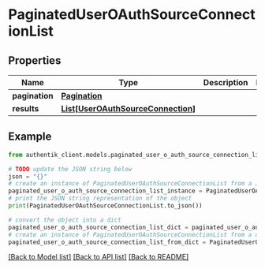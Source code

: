 # PaginatedUserOAuthSourceConnectionList


## Properties

Name | Type | Description | Notes
------------ | ------------- | ------------- | -------------
**pagination** | [**Pagination**](Pagination.md) |  | 
**results** | [**List[UserOAuthSourceConnection]**](UserOAuthSourceConnection.md) |  | 

## Example

```python
from authentik_client.models.paginated_user_o_auth_source_connection_list import PaginatedUserOAuthSourceConnectionList

# TODO update the JSON string below
json = "{}"
# create an instance of PaginatedUserOAuthSourceConnectionList from a JSON string
paginated_user_o_auth_source_connection_list_instance = PaginatedUserOAuthSourceConnectionList.from_json(json)
# print the JSON string representation of the object
print(PaginatedUserOAuthSourceConnectionList.to_json())

# convert the object into a dict
paginated_user_o_auth_source_connection_list_dict = paginated_user_o_auth_source_connection_list_instance.to_dict()
# create an instance of PaginatedUserOAuthSourceConnectionList from a dict
paginated_user_o_auth_source_connection_list_from_dict = PaginatedUserOAuthSourceConnectionList.from_dict(paginated_user_o_auth_source_connection_list_dict)
```
[[Back to Model list]](../README.md#documentation-for-models) [[Back to API list]](../README.md#documentation-for-api-endpoints) [[Back to README]](../README.md)


